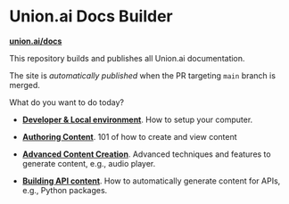 # Union.ai Docs Builder

**[union.ai/docs](https://union.ai/docs)**

This repository builds and publishes all Union.ai documentation.

The site is _automatically published_ when the PR targeting `main` branch is merged.

What do you want to do today?

- [**Developer & Local environment**](DEVELOPER.md).
  How to setup your computer.

- [**Authoring Content**](AUTHOR.md).
  101 of how to create and view content

- [**Advanced Content Creation**](SHORTCODES.md).
  Advanced techniques and features to generate content, e.g., audio player.

- [**Building API content**](APIS.md).
  How to automatically generate content for APIs, e.g., Python packages.
